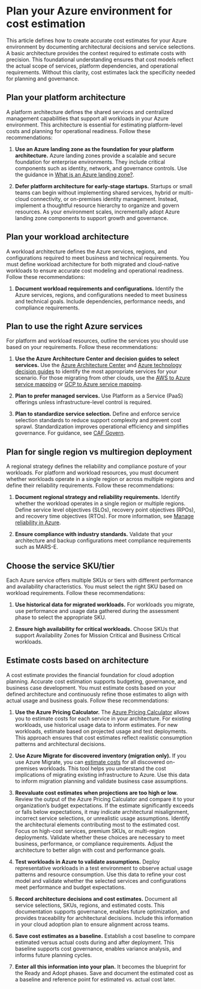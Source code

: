 # Plan your Azure environment for cost estimation

This article defines how to create accurate cost estimates for your Azure environment by documenting architectural decisions and service selections. A basic architecture provides the context required to estimate costs with precision. This foundational understanding ensures that cost models reflect the actual scope of services, platform dependencies, and operational requirements. Without this clarity, cost estimates lack the specificity needed for planning and governance.

## Plan your platform architecture

A platform architecture defines the shared services and centralized management capabilities that support all workloads in your Azure environment. This architecture is essential for estimating platform-level costs and planning for operational readiness. Follow these recommendations:

1. **Use an Azure landing zone as the foundation for your platform architecture.** Azure landing zones provide a scalable and secure foundation for enterprise environments. They include critical components such as identity, network, and governance controls. Use the guidance in [What is an Azure landing zone?](/azure/cloud-adoption-framework/ready/landing-zone/).

2. **Defer platform architecture for early-stage startups.** Startups or small teams can begin without implementing shared services, hybrid or multi-cloud connectivity, or on-premises identity management. Instead, implement a thoughtful resource hierarchy to organize and govern resources. As your environment scales, incrementally adopt Azure landing zone components to support growth and governance.

## Plan your workload architecture

A workload architecture defines the Azure services, regions, and configurations required to meet business and technical requirements. You must define workload architecture for both migrated and cloud-native workloads to ensure accurate cost modeling and operational readiness. Follow these recommendations:

1. **Document workload requirements and configurations.** Identify the Azure services, regions, and configurations needed to meet business and technical goals. Include dependencies, performance needs, and compliance requirements.

## Plan to use the right Azure services

For platform and workload resources, outline the services you should use based on your requirements. Follow these recommendations:

1. **Use the Azure Architecture Center and decision guides to select services.** Use the [Azure Architecture Center](/azure/architecture/browse/) and [Azure technology decision guides](/azure/architecture/guide/technology-choices/technology-choices-overview) to identify the most appropriate services for your scenario. For those migrating from other clouds, use the [AWS to Azure service mapping](/azure/architecture/aws-professional/#primary-topics) or [GCP to Azure service mapping](/azure/architecture/gcp-professional/services).

2. **Plan to prefer managed services.** Use Platform as a Service (PaaS) offerings unless infrastructure-level control is required.

3. **Plan to standardize service selection.** Define and enforce service selection standards to reduce support complexity and prevent cost sprawl. Standardization improves operational efficiency and simplifies governance. For guidance, see [CAF Govern](/azure/cloud-adoption-framework/govern/document-cloud-governance-policies).

## Plan for single region vs multiregion deployment

A regional strategy defines the reliability and compliance posture of your workloads. For platform and workload resources, you must document whether workloads operate in a single region or across multiple regions and define their reliability requirements. Follow these recommendations:

1. **Document regional strategy and reliability requirements.** Identify whether the workload operates in a single region or multiple regions. Define service level objectives (SLOs), recovery point objectives (RPOs), and recovery time objectives (RTOs). For more information, see [Manage reliability in Azure](/azure/cloud-adoption-framework/manage/protect#manage-reliability).

2. **Ensure compliance with industry standards.** Validate that your architecture and backup configurations meet compliance requirements such as MARS-E.

## Choose the service SKU/tier

Each Azure service offers multiple SKUs or tiers with different performance and availability characteristics. You must select the right SKU based on workload requirements. Follow these recommendations:

1. **Use historical data for migrated workloads.** For workloads you migrate, use performance and usage data gathered during the assessment phase to select the appropriate SKU.

2. **Ensure high availability for critical workloads.** Choose SKUs that support Availability Zones for Mission Critical and Business Critical workloads.

## Estimate costs based on architecture

A cost estimate provides the financial foundation for cloud adoption planning. Accurate cost estimation supports budgeting, governance, and business case development. You must estimate costs based on your defined architecture and continuously refine those estimates to align with actual usage and business goals. Follow these recommendations:

1. **Use the Azure Pricing Calculator.** The [Azure Pricing Calculator](https://azure.microsoft.com/en-us/pricing/calculator/) allows you to estimate costs for each service in your architecture. For existing workloads, use historical usage data to inform estimates. For new workloads, estimate based on projected usage and test deployments. This approach ensures that cost estimates reflect realistic consumption patterns and architectural decisions.

2. **Use Azure Migrate for discovered inventory (migration only).** If you use Azure Migrate, you can [estimate costs](/azure/migrate/concepts-business-case-calculation?view=migrate) for all discovered on-premises workloads. This tool helps you understand the cost implications of migrating existing infrastructure to Azure. Use this data to inform migration planning and validate business case assumptions.

3. **Reevaluate cost estimates when projections are too high or low.** Review the output of the Azure Pricing Calculator and compare it to your organization’s budget expectations. If the estimate significantly exceeds or falls below expectations, it may indicate architectural misalignment, incorrect service selections, or unrealistic usage assumptions. Identify the architectural elements contributing most to the estimated cost. Focus on high-cost services, premium SKUs, or multi-region deployments. Validate whether these choices are necessary to meet business, performance, or compliance requirements. Adjust the architecture to better align with cost and performance goals.

4. **Test workloads in Azure to validate assumptions.** Deploy representative workloads in a test environment to observe actual usage patterns and resource consumption. Use this data to refine your cost model and validate whether the selected services and configurations meet performance and budget expectations.

5. **Record architecture decisions and cost estimates.** Document all service selections, SKUs, regions, and estimated costs. This documentation supports governance, enables future optimization, and provides traceability for architectural decisions. Include this information in your cloud adoption plan to ensure alignment across teams.

6. **Save cost estimates as a baseline.** Establish a cost baseline to compare estimated versus actual costs during and after deployment. This baseline supports cost governance, enables variance analysis, and informs future planning cycles.

7. **Enter all this information into your plan.** It becomes the blueprint for the Ready and Adopt phases. Save and document the estimated cost as a baseline and reference point for estimated vs. actual cost later.